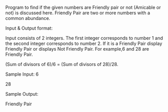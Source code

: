  Program to find if the given numbers are Friendly pair or not (Amicable or not) is discussed here. Friendly Pair are two or more numbers with a common abundance.

Input & Output format: 

Input consists of 2 integers.
The first integer corresponds to number 1 and the second integer corresponds to number 2.
If it is a Friendly Pair display Friendly Pair or displays Not Friendly Pair.
For example,6 and 28 are Friendly Pair.

(Sum of divisors of 6)/6 = (Sum of divisors of 28)/28.

Sample Input:
6

28

Sample Output:

Friendly Pair
